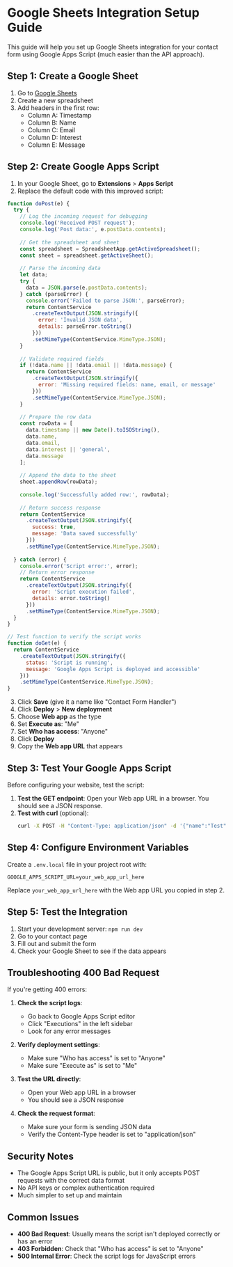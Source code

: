# Google Sheets Integration Setup Guide

This guide will help you set up Google Sheets integration for your contact form using Google Apps Script (much easier than the API approach).

## Step 1: Create a Google Sheet

1. Go to [Google Sheets](https://sheets.google.com)
2. Create a new spreadsheet
3. Add headers in the first row:
   - Column A: Timestamp
   - Column B: Name
   - Column C: Email
   - Column D: Interest
   - Column E: Message

## Step 2: Create Google Apps Script

1. In your Google Sheet, go to **Extensions** > **Apps Script**
2. Replace the default code with this improved script:

```javascript
function doPost(e) {
  try {
    // Log the incoming request for debugging
    console.log('Received POST request');
    console.log('Post data:', e.postData.contents);
    
    // Get the spreadsheet and sheet
    const spreadsheet = SpreadsheetApp.getActiveSpreadsheet();
    const sheet = spreadsheet.getActiveSheet();
    
    // Parse the incoming data
    let data;
    try {
      data = JSON.parse(e.postData.contents);
    } catch (parseError) {
      console.error('Failed to parse JSON:', parseError);
      return ContentService
        .createTextOutput(JSON.stringify({ 
          error: 'Invalid JSON data',
          details: parseError.toString()
        }))
        .setMimeType(ContentService.MimeType.JSON);
    }
    
    // Validate required fields
    if (!data.name || !data.email || !data.message) {
      return ContentService
        .createTextOutput(JSON.stringify({ 
          error: 'Missing required fields: name, email, or message'
        }))
        .setMimeType(ContentService.MimeType.JSON);
    }
    
    // Prepare the row data
    const rowData = [
      data.timestamp || new Date().toISOString(),
      data.name,
      data.email,
      data.interest || 'general',
      data.message
    ];
    
    // Append the data to the sheet
    sheet.appendRow(rowData);
    
    console.log('Successfully added row:', rowData);
    
    // Return success response
    return ContentService
      .createTextOutput(JSON.stringify({ 
        success: true,
        message: 'Data saved successfully'
      }))
      .setMimeType(ContentService.MimeType.JSON);
      
  } catch (error) {
    console.error('Script error:', error);
    // Return error response
    return ContentService
      .createTextOutput(JSON.stringify({ 
        error: 'Script execution failed',
        details: error.toString()
      }))
      .setMimeType(ContentService.MimeType.JSON);
  }
}

// Test function to verify the script works
function doGet(e) {
  return ContentService
    .createTextOutput(JSON.stringify({ 
      status: 'Script is running',
      message: 'Google Apps Script is deployed and accessible'
    }))
    .setMimeType(ContentService.MimeType.JSON);
}
```

3. Click **Save** (give it a name like "Contact Form Handler")
4. Click **Deploy** > **New deployment**
5. Choose **Web app** as the type
6. Set **Execute as**: "Me"
7. Set **Who has access**: "Anyone"
8. Click **Deploy**
9. Copy the **Web app URL** that appears

## Step 3: Test Your Google Apps Script

Before configuring your website, test the script:

1. **Test the GET endpoint**: Open your Web app URL in a browser. You should see a JSON response.
2. **Test with curl** (optional):
   ```bash
   curl -X POST -H "Content-Type: application/json" -d '{"name":"Test","email":"test@example.com","message":"Test message","interest":"general"}' YOUR_WEB_APP_URL
   ```

## Step 4: Configure Environment Variables

Create a `.env.local` file in your project root with:

```
GOOGLE_APPS_SCRIPT_URL=your_web_app_url_here
```

Replace `your_web_app_url_here` with the Web app URL you copied in step 2.

## Step 5: Test the Integration

1. Start your development server: `npm run dev`
2. Go to your contact page
3. Fill out and submit the form
4. Check your Google Sheet to see if the data appears

## Troubleshooting 400 Bad Request

If you're getting 400 errors:

1. **Check the script logs**:
   - Go back to Google Apps Script editor
   - Click "Executions" in the left sidebar
   - Look for any error messages

2. **Verify deployment settings**:
   - Make sure "Who has access" is set to "Anyone"
   - Make sure "Execute as" is set to "Me"

3. **Test the URL directly**:
   - Open your Web app URL in a browser
   - You should see a JSON response

4. **Check the request format**:
   - Make sure your form is sending JSON data
   - Verify the Content-Type header is set to "application/json"

## Security Notes

- The Google Apps Script URL is public, but it only accepts POST requests with the correct data format
- No API keys or complex authentication required
- Much simpler to set up and maintain

## Common Issues

- **400 Bad Request**: Usually means the script isn't deployed correctly or has an error
- **403 Forbidden**: Check that "Who has access" is set to "Anyone"
- **500 Internal Error**: Check the script logs for JavaScript errors 